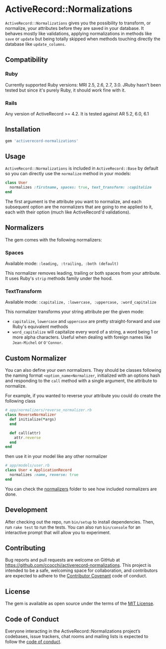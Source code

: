 # ActiveRecord::Normalizations

`ActiveRecord::Normalizations` gives you the possibility to transform, or normalize, your attributes before they are saved in your database. It behaves mostly like validations, applying normalizations in methods like `save` or `update` but being totally skipped when methods touching directly the database like `update_columns`.

## Compatibility

### Ruby

Currently supported Ruby versions: MRI 2.5, 2.6, 2.7, 3.0.
JRuby hasn't been tested but since it's purely Ruby, it should work fine with it.

### Rails

Any version of ActiveRecord >= 4.2. It is tested against AR 5.2, 6.0, 6.1

## Installation

```ruby
gem 'activerecord-normalizations'
```

## Usage

`ActiveRecord::Normalizations` is included in `ActiveRecord::Base` by default so you can directly use the `normalize` method in your models:

```ruby
class User
  normalizes :firstname, spaces: true, text_transform: :capitalize
end
```

The first argument is the attribute you want to normalize, and each subsequent option are the normalizers that are going to me applied to it, each with their option (much like ActiveRecord'd validations).

## Normalizers

The gem comes with the following normalizers:

### Spaces

Available mode: `:leading, :trailing, :both (default)`

This normalizer removes leading, trailing or both spaces from your attribute. It uses Ruby's `strip` methods family under the hood.

### TextTransform

Available mode: `:capitalize, :lowercase, :uppercase, :word_capitalize`

This normalizer transforms your string attribute per the given mode:

* `capitalize`, `lowercase` and `uppercase` are pretty straight-forward and use Ruby's equivalent methods
* `word_capitalize` will capitalize every word of a string, a word being 1 or more alpha characters. Useful when dealing with foreign names like `Jean-Michel` or `O'Connor`.

## Custom Normalizer

You can also define your own normalizers. They should be classes following the naming format `<option_name>Normalizer`, initialized with an options hash and responding to the `call` method with a single argument, the attribute to normalize.

For example, if you wanted to reverse your attribute you could do create the following class

```ruby
# app/normalizers/reverse_normalizer.rb
class ReverseNormalizer
  def initialize(*args)
  end

  def call(attr)
    attr.reverse
  end
end
```

then use it in your model like any other normalizer

```ruby
# app/models/user.rb
class User < ApplicationRecord
  normalizes :name, reverse: true
end
```

You can check the [normalizers](https://github.com/ccocchi/activerecord-normalizations/tree/main/lib/activerecord-normalizations/normalizers) folder to see how included normalizers are done.

## Development

After checking out the repo, run `bin/setup` to install dependencies. Then, run `rake test` to run the tests. You can also run `bin/console` for an interactive prompt that will allow you to experiment.

## Contributing

Bug reports and pull requests are welcome on GitHub at https://github.com/ccocchi/activerecord-normalizations. This project is intended to be a safe, welcoming space for collaboration, and contributors are expected to adhere to the [Contributor Covenant](http://contributor-covenant.org) code of conduct.

## License

The gem is available as open source under the terms of the [MIT License](https://opensource.org/licenses/MIT).

## Code of Conduct

Everyone interacting in the ActiveRecord::Normalizations project’s codebases, issue trackers, chat rooms and mailing lists is expected to follow the [code of conduct](https://github.com/ccocchi/activerecord-normalizations/blob/master/CODE_OF_CONDUCT.md).
